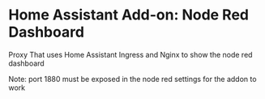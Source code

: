 # Home Assistant Add-on: Node Red Dashboard

Proxy That uses Home Assistant Ingress and Nginx to show the node red dashboard

Note: port 1880 must be exposed in the node red settings for the addon to work
